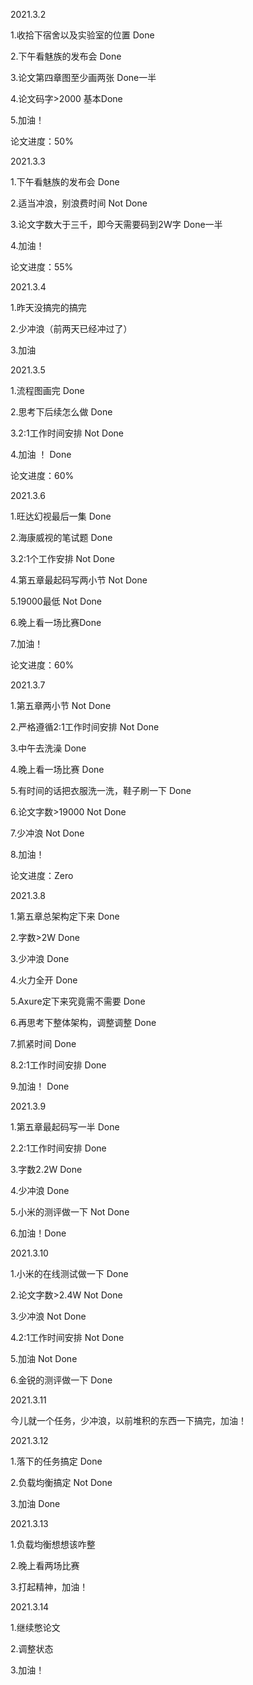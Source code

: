 2021.3.2

1.收拾下宿舍以及实验室的位置	Done

2.下午看魅族的发布会	Done

3.论文第四章图至少画两张	Done一半

4.论文码字>2000	基本Done

5.加油！

论文进度：50%

2021.3.3

1.下午看魅族的发布会	Done

2.适当冲浪，别浪费时间	Not Done

3.论文字数大于三千，即今天需要码到2W字 Done一半

4.加油！

论文进度：55%

2021.3.4

1.昨天没搞完的搞完

2.少冲浪（前两天已经冲过了）

3.加油

2021.3.5

1.流程图画完	Done

2.思考下后续怎么做	Done

3.2:1工作时间安排	Not Done

4.加油 ！	Done

论文进度：60%

2021.3.6

1.旺达幻视最后一集	Done

2.海康威视的笔试题	Done

3.2:1个工作安排	Not Done

4.第五章最起码写两小节	Not Done 

5.19000最低 Not Done 

6.晚上看一场比赛Done

7.加油！

论文进度：60%

2021.3.7

1.第五章两小节	Not Done

2.严格遵循2:1工作时间安排	Not Done

3.中午去洗澡	Done

4.晚上看一场比赛	Done

5.有时间的话把衣服洗一洗，鞋子刷一下	Done

6.论文字数>19000	Not Done

7.少冲浪	Not Done

8.加油！

论文进度：Zero

2021.3.8

1.第五章总架构定下来	Done

2.字数>2W	Done

3.少冲浪	Done

4.火力全开	Done

5.Axure定下来究竟需不需要	Done

6.再思考下整体架构，调整调整	Done

7.抓紧时间	Done

8.2:1工作时间安排	Done

9.加油！	Done

2021.3.9

1.第五章最起码写一半	Done

2.2:1工作时间安排	Done

3.字数2.2W	Done

4.少冲浪	Done

5.小米的测评做一下	Not Done

6.加油！Done

2021.3.10

1.小米的在线测试做一下	Done

2.论文字数>2.4W	Not Done

3.少冲浪	Not Done

4.2:1工作时间安排	Not Done

5.加油	Not Done

6.金锐的测评做一下	Done

2021.3.11

今儿就一个任务，少冲浪，以前堆积的东西一下搞完，加油！

2021.3.12

1.落下的任务搞定	Done

2.负载均衡搞定	Not Done

3.加油	Done

2021.3.13

1.负载均衡想想该咋整

2.晚上看两场比赛

3.打起精神，加油！

2021.3.14

1.继续憋论文

2.调整状态

3.加油！